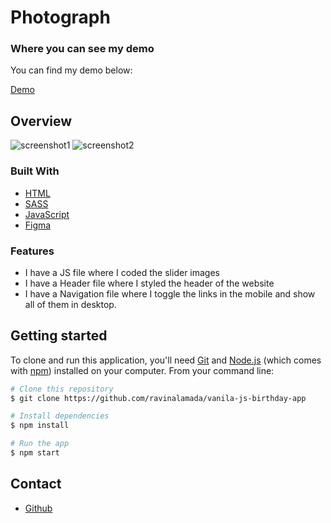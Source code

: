 # Photograph

### Where you can see my demo
  You can find my demo below:
  
  [Demo](https://prisca-photograph.netlify.app/)

## Overview
![screenshot1](./webroot/images/photograph-screenshot.png)
![screenshot2](./webroot/images/desk-screenshot-photograph.png)

### Built With
 - [HTML](https://developer.mozilla.org/en-US/docs/Web/HTML)
 - [SASS](https://sass-lang.com/)
 - [JavaScript](https://javascript.info/)
 - [Figma](https://www.figma.com/file/VgF87mULloYb7HZ1EMCRzU/Laaqiq-1---Portfolio-detail-(Responsive)?node-id=7%3A16)
 
### Features
- I have a JS file where I coded the slider images 
- I have a Header file where I styled the header of the website
- I have a Navigation file where I toggle the links in the mobile and show all of them in desktop.

## Getting started
To clone and run this application, you'll need [Git](https://git-scm.com) and [Node.js](https://nodejs.org/en/download/) (which comes with [npm](http://npmjs.com)) installed on your computer. From your command line:

```bash
# Clone this repository
$ git clone https://github.com/ravinalamada/vanila-js-birthday-app

# Install dependencies
$ npm install

# Run the app
$ npm start
```
## Contact
-  [Github](https://github.com/ravinalamada)

